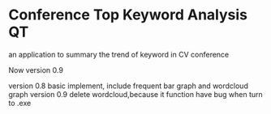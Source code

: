 # Conference Top Keyword Analysis QT
 an application to summary the trend of keyword in CV conference

Now version 0.9


version 0.8 basic implement, include frequent bar graph and wordcloud graph
version 0.9 delete wordcloud,because it function have bug when turn to .exe

